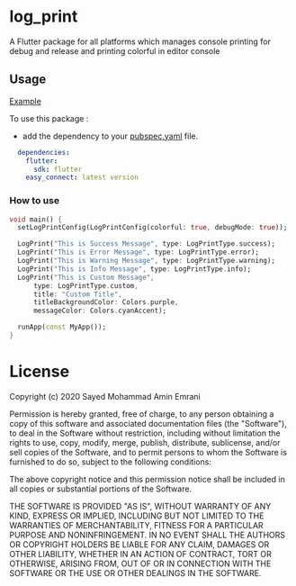 # log_print

A Flutter package for all platforms which manages console printing for debug and release and printing colorful in editor console

## Usage

[Example](https://github.com/persianfluttercommunity/easy_connect/blob/master/example/lib/main.dart)

To use this package :

* add the dependency to your [pubspec.yaml](https://github.com/persianfluttercommunity/easy_connect/blob/master/pubspec.yaml) file.

```yaml
  dependencies:
    flutter:
      sdk: flutter
    easy_connect: latest version
```

### How to use

```dart
void main() {
  setLogPrintConfig(LogPrintConfig(colorful: true, debugMode: true));

  LogPrint("This is Success Message", type: LogPrintType.success);
  LogPrint("This is Error Message", type: LogPrintType.error);
  LogPrint("This is Warning Message", type: LogPrintType.warning);
  LogPrint("This is Info Message", type: LogPrintType.info);
  LogPrint("This is Custom Message",
      type: LogPrintType.custom,
      title: "Custom Title",
      titleBackgroundColor: Colors.purple,
      messageColor: Colors.cyanAccent);

  runApp(const MyApp());
}

```

# License
Copyright (c) 2020 Sayed Mohammad Amin Emrani

Permission is hereby granted, free of charge, to any person obtaining a copy
of this software and associated documentation files (the "Software"), to deal
in the Software without restriction, including without limitation the rights
to use, copy, modify, merge, publish, distribute, sublicense, and/or sell
copies of the Software, and to permit persons to whom the Software is
furnished to do so, subject to the following conditions:

The above copyright notice and this permission notice shall be included in all
copies or substantial portions of the Software.

THE SOFTWARE IS PROVIDED "AS IS", WITHOUT WARRANTY OF ANY KIND, EXPRESS OR
IMPLIED, INCLUDING BUT NOT LIMITED TO THE WARRANTIES OF MERCHANTABILITY,
FITNESS FOR A PARTICULAR PURPOSE AND NONINFRINGEMENT. IN NO EVENT SHALL THE
AUTHORS OR COPYRIGHT HOLDERS BE LIABLE FOR ANY CLAIM, DAMAGES OR OTHER
LIABILITY, WHETHER IN AN ACTION OF CONTRACT, TORT OR OTHERWISE, ARISING FROM,
OUT OF OR IN CONNECTION WITH THE SOFTWARE OR THE USE OR OTHER DEALINGS IN THE
SOFTWARE.
